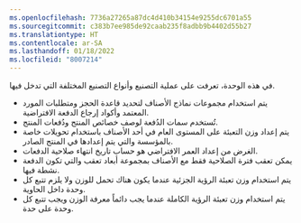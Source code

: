 ```yaml
---
ms.openlocfilehash: 7736a27265a87dc4d410b34154e9255dc6701a55
ms.sourcegitcommit: c383b7ee985de92caab235f8adbb9b4402d55b27
ms.translationtype: HT
ms.contentlocale: ar-SA
ms.lasthandoff: 01/18/2022
ms.locfileid: "8007214"
---
```

في هذه الوحدة، تعرفت على عملية التصنيع وأنواع التصنيع المختلفة التي تدخل فيها.

- يتم استخدام مجموعات نماذج الأصناف لتحديد قاعدة الحجز ومتطلبات المورد المعتمد وأكواد إرجاع الدفعة الافتراضية.
- تُستخدم سمات الدُفعة لوصف خصائص المنتج ودُفعات المنتج.
- يتم إعداد وزن التعبئة على المستوى العام في أحد الأصناف باستخدام تحويلات خاصة بالمؤسسة والتي يتم إعدادها في المنتج الصادر.
- الغرض من إعداد العمر الافتراضي هو حساب تاريخ انتهاء صلاحية الدفعات.
- يمكن تعقب فترة الصلاحية فقط مع الأصناف بمجموعة أبعاد تعقب والتي تكون الدفعة نشطة فيها.
- يتم استخدام وزن تعبئة الرؤية الجزئية عندما يكون هناك تحمل للوزن ولا يلزم تتبع كل وحدة داخل الحاوية.
- يتم استخدام وزن تعبئة الرؤية الكاملة عندما يجب دائماً معرفة الوزن ويجب تتبع كل وحدة على حدة.

